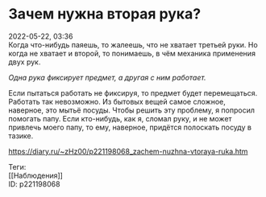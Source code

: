 Зачем нужна вторая рука?
=========================

   
 2022-05-22, 03:36   
  Когда что-нибудь паяешь, то жалеешь, что не хватает третьей руки. Но когда не хватает и второй, то понимаешь, в чём механика применения двух рук.   
   
  *Одна рука фиксирует предмет, а другая с ним работает.*    
   
 Если пытаться работать не фиксируя, то предмет будет перемещаться. Работать так невозможно. Из бытовых вещей самое сложное, наверное, это мытьё посуды. Чтобы решить эту проблему, я попросил помогать папу. Если кто-нибудь, как я, сломал руку, и не может привлечь моего папу, то ему, наверное, придётся полоскать посуду в тазике.   
    
 <https://diary.ru/~zHz00/p221198068_zachem-nuzhna-vtoraya-ruka.htm>   
   
 Теги:   
 [[Наблюдения]]   
 ID: p221198068